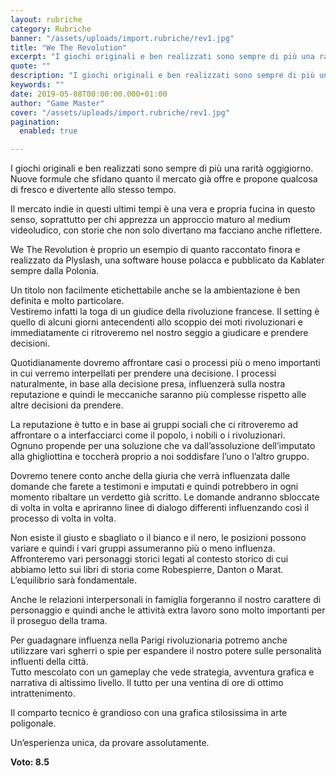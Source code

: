 ```yaml
---
layout: rubriche
category: Rubriche
banner: "/assets/uploads/import.rubriche/rev1.jpg"
title: "We The Revolution"
excerpt: "I giochi originali e ben realizzati sono sempre di più una rarità oggigiorno. Nuove formule che sfidano quanto il mercato già offre e propone qualcosa di fresco e divertente allo stesso tempo. Il mercato indie in questi ultimi tempi è una vera e propria fucina in questo senso, soprattutto per chi apprezza un approccio maturo [&hellip"
quote: ""
description: "I giochi originali e ben realizzati sono sempre di più una rarità oggigiorno. Nuove formule che sfidano quanto il mercato già offre e propone qualcosa di fresco e divertente allo stesso tempo. Il mercato indie in questi ultimi tempi è una vera e propria fucina in questo senso, soprattutto per chi apprezza un approccio maturo [&hellip"
keywords: ""
date: 2019-05-08T00:00:00.000+01:00
author: "Game Master"
cover: "/assets/uploads/import.rubriche/rev1.jpg"
pagination:
  enabled: true

---
```


I giochi originali e ben realizzati sono sempre di più una rarità oggigiorno. Nuove formule che sfidano quanto il mercato già offre e propone qualcosa di fresco e divertente allo stesso tempo.

Il mercato indie in questi ultimi tempi è una vera e propria fucina in questo senso, soprattutto per chi apprezza un approccio maturo al medium videoludico, con storie che non solo divertano ma facciano anche riflettere.

We The Revolution è proprio un esempio di quanto raccontato finora e realizzato da Plyslash, una software house polacca e pubblicato da Kablater sempre dalla Polonia.

Un titolo non facilmente etichettabile anche se la ambientazione è ben definita e molto particolare.  
Vestiremo infatti la toga di un giudice della rivoluzione francese. Il setting è quello di alcuni giorni antecendenti allo scoppio dei moti rivoluzionari e immediatamente ci ritroveremo nel nostro seggio a giudicare e prendere decisioni.

Quotidianamente dovremo affrontare casi o processi più o meno importanti in cui verremo interpellati per prendere una decisione. I processi naturalmente, in base alla decisione presa, influenzerà sulla nostra reputazione e quindi le meccaniche saranno più complesse rispetto alle altre decisioni da prendere.

La reputazione è tutto e in base ai gruppi sociali che ci ritroveremo ad affrontare o a interfacciarci come il popolo, i nobili o i rivoluzionari.  
Ognuno propende per una soluzione che va dall’assoluzione dell’imputato alla ghigliottina e toccherà proprio a noi soddisfare l’uno o l’altro gruppo.

Dovremo tenere conto anche della giuria che verrà influenzata dalle domande che farete a testimoni e imputati e quindi potrebbero in ogni momento ribaltare un verdetto già scritto. Le domande andranno sbloccate di volta in volta e apriranno linee di dialogo differenti influenzando così il processo di volta in volta.

Non esiste il giusto e sbagliato o il bianco e il nero, le posizioni possono variare e quindi i vari gruppi assumeranno più o meno influenza.  
Affronteremo vari personaggi storici legati al contesto storico di cui abbiamo letto sui libri di storia come Robespierre, Danton o Marat. L’equilibrio sarà fondamentale.

Anche le relazioni interpersonali in famiglia forgeranno il nostro carattere di personaggio e quindi anche le attività extra lavoro sono molto importanti per il proseguo della trama.

Per guadagnare influenza nella Parigi rivoluzionaria potremo anche utilizzare vari sgherri o spie per espandere il nostro potere sulle personalità influenti della città.  
Tutto mescolato con un gameplay che vede strategia, avventura grafica e narrativa di altissimo livello. Il tutto per una ventina di ore di ottimo intrattenimento.

Il comparto tecnico è grandioso con una grafica stilosissima in arte poligonale.

Un’esperienza unica, da provare assolutamente.

**Voto: 8.5**